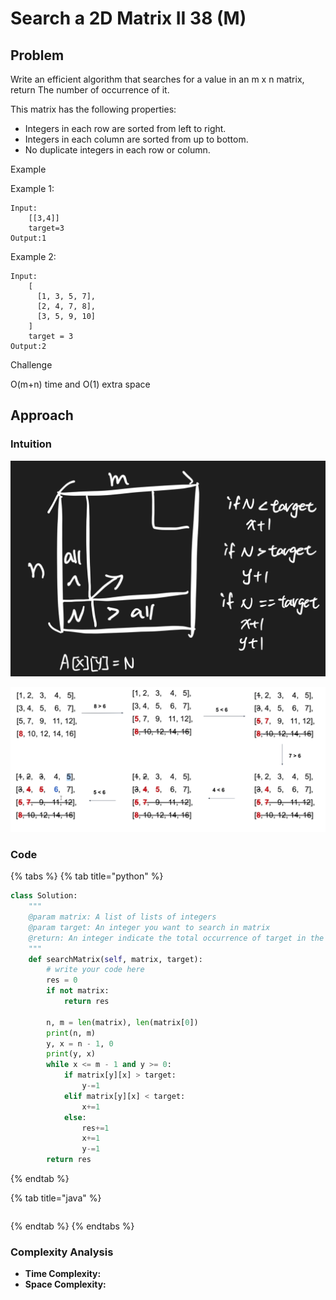 # Search a 2D Matrix II 38 \(M\)

## Problem

Write an efficient algorithm that searches for a value in an m x n matrix, return The number of occurrence of it.

This matrix has the following properties:

* Integers in each row are sorted from left to right.
* Integers in each column are sorted from up to bottom.
* No duplicate integers in each row or column.

Example

Example 1:

```text
Input:
	[[3,4]]
	target=3
Output:1
```

Example 2:

```text
Input:
    [
      [1, 3, 5, 7],
      [2, 4, 7, 8],
      [3, 5, 9, 10]
    ]
    target = 3
Output:2
```

Challenge

O\(m+n\) time and O\(1\) extra space

## Approach 

### Intuition 

![](../../.gitbook/assets/screen-shot-2021-03-25-at-12.48.25-am.png)

![](../../.gitbook/assets/screen-shot-2021-03-25-at-12.30.30-am.png)

### Code

{% tabs %}
{% tab title="python" %}
```python
class Solution:
    """
    @param matrix: A list of lists of integers
    @param target: An integer you want to search in matrix
    @return: An integer indicate the total occurrence of target in the given matrix
    """
    def searchMatrix(self, matrix, target):
        # write your code here
        res = 0
        if not matrix:
            return res
        
        n, m = len(matrix), len(matrix[0])
        print(n, m)
        y, x = n - 1, 0
        print(y, x)
        while x <= m - 1 and y >= 0:
            if matrix[y][x] > target:
                y-=1
            elif matrix[y][x] < target:
                x+=1
            else:
                res+=1
                x+=1
                y-=1
        return res
```
{% endtab %}

{% tab title="java" %}
```

```
{% endtab %}
{% endtabs %}

### Complexity Analysis

* **Time Complexity:**
* **Space Complexity:**

